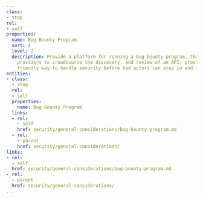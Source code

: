 ```yaml
---
class:
- stop
rel:
- self
properties:
  name: Bug Bounty Program
  sort: 4
  level: 2
  description: Provide a platform for running a bug bounty program, that allows API
    providers to crowdsource the discovery, and review of an API, providing a potentially
    friendly way to handle security before bad actors can step in and find vulnerabilities.
entities:
- class:
  - stop
  rel:
  - self
  properties:
    name: Bug Bounty Program
  links:
  - rel:
    - self
    href: security/general-considerations/bug-bounty-program.md
  - rel:
    - parent
    href: security/general-considerations/
links:
- rel:
  - self
  href: security/general-considerations/bug-bounty-program.md
- rel:
  - parent
  href: security/general-considerations/
...
```

